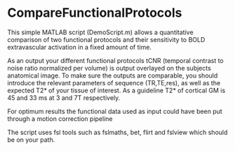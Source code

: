 # CompareFunctionalProtocols

This simple MATLAB script (DemoScript.m) allows a quantitative comparison of two functional protocols 
and their sensitivity to BOLD extravascular activation in a fixed amount of time.

As an output your different functional protocols tCNR (temporal contrast to noise ratio normalized per volume) 
is output overlayed on the subjects anatomical image.
To make sure the outputs are comparable, you should introduce the relevant parameters of sequence (TR,TE,res), 
as well as the expected T2* of your tissue of interest. 
As a guideline T2* of cortical GM is 45 and 33 ms at 3 and 7T respectively.

For optimum results the functional data used as input could have been put through a motion correction pipeline 

The script uses fsl tools such as fslmaths, bet, flirt and fslview which should be on your path.

